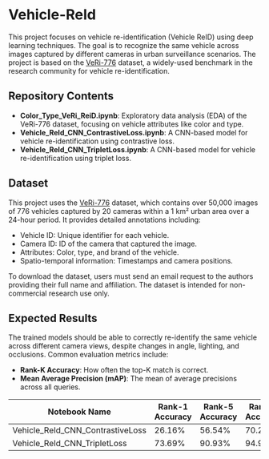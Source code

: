 # Vehicle-ReId
This project focuses on vehicle re-identification (Vehicle ReID) using deep learning techniques. The goal is to recognize the same vehicle across images captured by different cameras in urban surveillance scenarios. The project is based on the [VeRi-776](https://github.com/VehicleReId/VeRi) dataset, a widely-used benchmark in the research community for vehicle re-identification.

## Repository Contents
  * **Color_Type_VeRi_ReiD.ipynb**: Exploratory data analysis (EDA) of the VeRi-776 dataset, focusing on vehicle attributes like color and type.
  * **Vehicle_ReId_CNN_ContrastiveLoss.ipynb**: A CNN-based model for vehicle re-identification using contrastive loss.
  * **Vehicle_ReId_CNN_TripletLoss.ipynb**: A CNN-based model for vehicle re-identification using triplet loss.

## Dataset
This project uses the [VeRi-776](https://github.com/VehicleReId/VeRi) dataset, which contains over 50,000 images of 776 vehicles captured by 20 cameras within a 1 km² urban area over a 24-hour period. It provides detailed annotations including:
  * Vehicle ID: Unique identifier for each vehicle.
  * Camera ID: ID of the camera that captured the image.
  * Attributes: Color, type, and brand of the vehicle.
  * Spatio-temporal information: Timestamps and camera positions.

To download the dataset, users must send an email request to the authors providing their full name and affiliation. The dataset is intended for non-commercial research use only.

## Expected Results
The trained models should be able to correctly re-identify the same vehicle across different camera views, despite changes in angle, lighting, and occlusions. Common evaluation metrics include:
  * **Rank-K Accuracy**: How often the top-K match is correct.
  * **Mean Average Precision (mAP)**: The mean of average precisions across all queries.

| Notebook Name                        | Rank-1 Accuracy | Rank-5 Accuracy | Rank-5 Accuracy | mAP    |
|--------------------------------------|-----------------|-----------------|-----------------|--------|
| Vehicle_ReId_CNN_ContrastiveLoss     | 26.16%          | 56.54%          | 70.27%          | 14.96% |
| Vehicle_ReId_CNN_TripletLoss         | 73.69%          | 90.93%          | 94.92%          | 25.09% |
